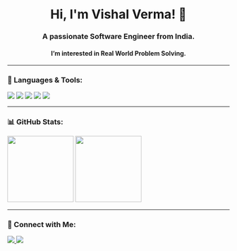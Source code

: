 <!---
itsvermavishal/itsvermavishal is a ✨ special ✨ repository because its `README.md` (this file) appears on your GitHub profile.
You can click the Preview link to take a look at your changes.
--->


<h1 align="center">Hi, I'm Vishal Verma! 👋</h1>
<h3 align="center">A passionate Software Engineer from India.</h3>
<h4 align="center">I’m interested in Real World Problem Solving.</h4>

---

### 🚀 Languages & Tools:

<p align="left">
  <img src="https://img.shields.io/badge/Java-%23ED8B00.svg?style=for-the-badge&logo=java&logoColor=white"/>
  <img src="https://img.shields.io/badge/Kotlin-%230095D5.svg?style=for-the-badge&logo=kotlin&logoColor=white"/>
  <img src="https://img.shields.io/badge/Android-3DDC84?style=for-the-badge&logo=android&logoColor=white"/>
  <img src="https://img.shields.io/badge/Python-3670A0?style=for-the-badge&logo=python&logoColor=ffdd54"/>
  <img src="https://img.shields.io/badge/C-00599C?style=for-the-badge&logo=c&logoColor=white"/>
</p>

---

### 📊 GitHub Stats:
<p align="left">
  <img src="https://github-readme-stats.vercel.app/api?username=itsvermavishal&show_icons=true&theme=dark" height="150"/>
  <img src="https://github-readme-stats.vercel.app/api/top-langs/?username=itsvermavishal&layout=compact&theme=dark" height="150"/>
</p>

---

### 🔗 Connect with Me:
<p align="left">
  <a href="www.linkedin.com/in/itsvermavishal" target="_blank">
    <img src="https://img.shields.io/badge/LinkedIn-blue?style=for-the-badge&logo=linkedin"/>
  </a>
  <a href="https://github.com/itsvermavishal" target="_blank">
    <img src="https://img.shields.io/badge/GitHub-%2312100E.svg?style=for-the-badge&logo=github&logoColor=white"/>
  </a>
</p>
